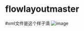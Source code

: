 # flowlayoutmaster
#xml文件是这个样子滴
![image](https://user-images.githubusercontent.com/17561614/120174794-1454f000-c238-11eb-93ec-2c07b78e468b.png)
